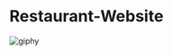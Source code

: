 # Restaurant-Website
![giphy](https://user-images.githubusercontent.com/69457494/192252871-d2a2576f-173b-4008-bb41-23683f81d547.gif)


